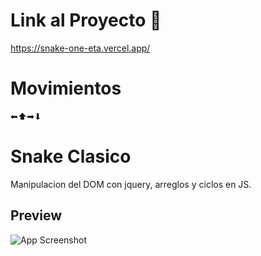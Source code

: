 
# Link al Proyecto 🚀

https://snake-one-eta.vercel.app/

# Movimientos 
  ⬅⬆➡⬇ 

# Snake Clasico

Manipulacion del DOM con jquery, arreglos y ciclos en JS.




## Preview

![App Screenshot](https://raw.githubusercontent.com/VictorTapiaEgana/snake/master/assets/preview/video2.gif)

